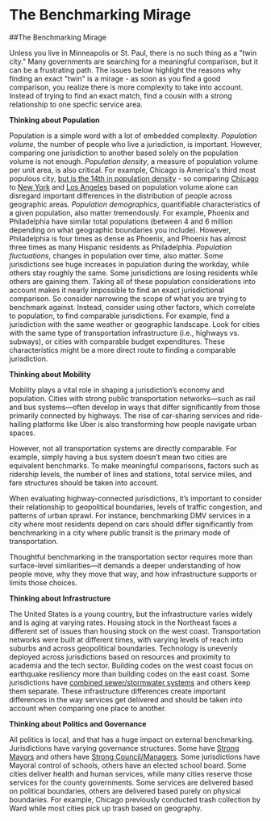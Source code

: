 # The Benchmarking Mirage

\##The Benchmarking Mirage

Unless you live in Minneapolis or St. Paul, there is no such thing as a "twin city." Many governments are searching for a meaningful comparison, but it can be a frustrating path. The issues below highlight the reasons why finding an exact "twin" is a mirage - as soon as you find a good comparison, you realize there is more complexity to take into account. Instead of trying to find an exact match, find a cousin with a strong relationship to one specfic service area.

**Thinking about Population**

Population is a simple word with a lot of embedded complexity. _Population volume_, the number of people who live a jurisdiction, is important. However, comparing one jurisdiction to another based solely on the population volume is not enough. _Population density_, a measure of population volume per unit area, is also critical. For example, Chicago is America's third most populous city, [but is the 14th in population density](http://images.huffingtonpost.com/2014-09-26-h1.20140927.PNG) - so comparing [Chicago](https://www.arcgis.com/apps/mapviewer/index.html?webmap=dfa1866898254e8c8e4eb7b70af99ed4) to [New York](http://www.arcgis.com/home/webmap/viewer.html?webmap=80f9b95a4ce0491091f1477710f6a91d) and [Los Angeles](http://www.arcgis.com/home/webmap/viewer.html?webmap=5913b5311e6449909e4139117c96a878) based on population volume alone can disregard important differences in the distribution of people across geographic areas. _Population demographics_, quantifiable characteristics of a given population, also matter tremendously. For example, Phoenix and Philadelphia have similar total populations (between 4 and 6 million depending on what geographic boundaries you include). However, Philadelphia is four times as dense as Phoenix, and Phoenix has almost three times as many Hispanic residents as Philadelphia. _Population fluctuations_, changes in population over time, also matter. Some jurisdictions see huge increases in population during the workday, while others stay roughly the same. Some jurisdictions are losing residents while others are gaining them. Taking all of these population considerations into account makes it nearly impossible to find an exact jurisdictional comparison. So consider narrowing the scope of what you are trying to benchmark against. Instead, consider using other factors, which correlate to population, to find comparable jurisdictions. For example, find a jurisdiction with the same weather or geographic landscape. Look for cities with the same type of transportation infrastructure (i.e., highways vs. subways), or cities with comparable budget expenditures. These characteristics might be a more direct route to finding a comparable jurisdiction.

**Thinking about Mobility**

Mobility plays a vital role in shaping a jurisdiction’s economy and population. Cities with strong public transportation networks—such as rail and bus systems—often develop in ways that differ significantly from those primarily connected by highways. The rise of car-sharing services and ride-hailing platforms like Uber is also transforming how people navigate urban spaces.

However, not all transportation systems are directly comparable. For example, simply having a bus system doesn’t mean two cities are equivalent benchmarks. To make meaningful comparisons, factors such as ridership levels, the number of lines and stations, total service miles, and fare structures should be taken into account.

When evaluating highway-connected jurisdictions, it’s important to consider their relationship to geopolitical boundaries, levels of traffic congestion, and patterns of urban sprawl. For instance, benchmarking DMV services in a city where most residents depend on cars should differ significantly from benchmarking in a city where public transit is the primary mode of transportation.

Thoughtful benchmarking in the transportation sector requires more than surface-level similarities—it demands a deeper understanding of how people move, why they move that way, and how infrastructure supports or limits those choices.

**Thinking about Infrastructure**

The United States is a young country, but the infrastructure varies widely and is aging at varying rates. Housing stock in the Northeast faces a different set of issues than housing stock on the west coast. Transportation networks were built at different times, with varying levels of reach into suburbs and across geopolitical boundaries. Technology is unevenly deployed across jurisdictions based on resources and proximity to academia and the tech sector. Building codes on the west coast focus on earthquake resiliency more than building codes on the east coast. Some jurisdictions have [combined sewer/stormwater systems](https://en.wikipedia.org/wiki/Combined_sewer#CSOs_in_the_United_States) and others keep them separate. These infrastructure differences create important differences in the way services get delivered and should be taken into account when comparing one place to another.

**Thinking about Politics and Governance**

All politics is local, and that has a huge impact on external benchmarking. Jurisdictions have varying governance structures. Some have [Strong Mayors](https://en.wikipedia.org/wiki/Mayor%E2%80%93council_government) and others have [Strong Council/Managers](https://en.wikipedia.org/wiki/Council%E2%80%93manager_government). Some jurisdictions have Mayoral control of schools, others have an elected school board. Some cities deliver health and human services, while many cities reserve those services for the county governments. Some services are delivered based on political boundaries, others are delivered based purely on physical boundaries. For example, Chicago previously conducted trash collection by Ward while most cities pick up trash based on geography.
